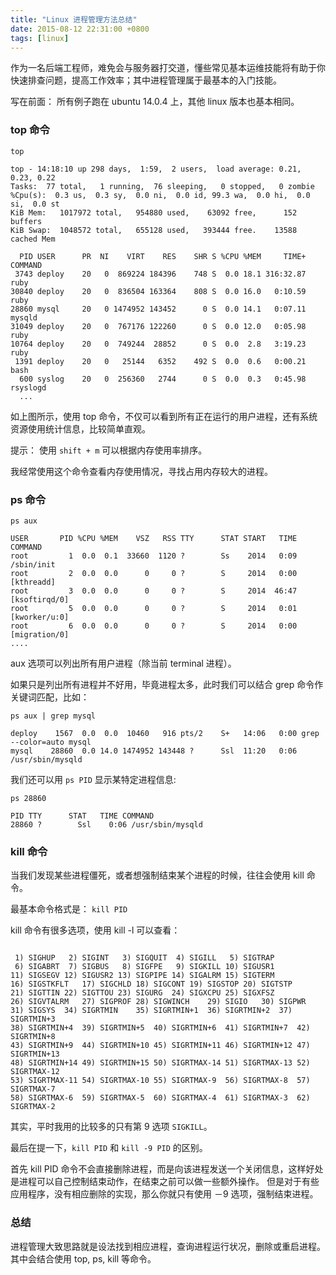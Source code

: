 ```yaml
---
title: "Linux 进程管理方法总结"
date: 2015-08-12 22:31:00 +0800
tags: [linux]
---
```


作为一名后端工程师，难免会与服务器打交道，懂些常见基本运维技能将有助于你快速排查问题，提高工作效率；其中进程管理属于最基本的入门技能。

写在前面： 所有例子跑在 ubuntu 14.0.4 上，其他 linux 版本也基本相同。

### top 命令

```
top
```

```
top - 14:18:10 up 298 days,  1:59,  2 users,  load average: 0.21, 0.23, 0.22
Tasks:  77 total,   1 running,  76 sleeping,   0 stopped,   0 zombie
%Cpu(s):  0.3 us,  0.3 sy,  0.0 ni,  0.0 id, 99.3 wa,  0.0 hi,  0.0 si,  0.0 st
KiB Mem:   1017972 total,   954880 used,    63092 free,      152 buffers
KiB Swap:  1048572 total,   655128 used,   393444 free.    13588 cached Mem

  PID USER      PR  NI    VIRT    RES    SHR S %CPU %MEM     TIME+ COMMAND
 3743 deploy    20   0  869224 184396    748 S  0.0 18.1 316:32.87 ruby
30840 deploy    20   0  836504 163364    808 S  0.0 16.0   0:10.59 ruby
28860 mysql     20   0 1474952 143452      0 S  0.0 14.1   0:07.11 mysqld
31049 deploy    20   0  767176 122260      0 S  0.0 12.0   0:05.98 ruby
10764 deploy    20   0  749244  28852      0 S  0.0  2.8   3:19.23 ruby
 1391 deploy    20   0   25144   6352    492 S  0.0  0.6   0:00.21 bash
  600 syslog    20   0  256360   2744      0 S  0.0  0.3   0:45.98 rsyslogd  
  ...
```


如上图所示，使用 top 命令，不仅可以看到所有正在运行的用户进程，还有系统资源使用统计信息，比较简单直观。

提示： 使用 `shift + m` 可以根据内存使用率排序。

我经常使用这个命令查看内存使用情况，寻找占用内存较大的进程。

### ps 命令

```
ps aux
```

```
USER       PID %CPU %MEM    VSZ   RSS TTY      STAT START   TIME COMMAND
root         1  0.0  0.1  33660  1120 ?        Ss    2014   0:09 /sbin/init
root         2  0.0  0.0      0     0 ?        S     2014   0:00 [kthreadd]
root         3  0.0  0.0      0     0 ?        S     2014  46:47 [ksoftirqd/0]
root         5  0.0  0.0      0     0 ?        S     2014   0:01 [kworker/u:0]
root         6  0.0  0.0      0     0 ?        S     2014   0:00 [migration/0]
....
```

aux 选项可以列出所有用户进程（除当前 terminal 进程）。

如果只是列出所有进程并不好用，毕竟进程太多，此时我们可以结合 grep 命令作关键词匹配，比如：

```
ps aux | grep mysql

deploy    1567  0.0  0.0  10460   916 pts/2    S+   14:06   0:00 grep --color=auto mysql
mysql    28860  0.0 14.0 1474952 143448 ?      Ssl  11:20   0:06 /usr/sbin/mysqld

```

我们还可以用 `ps PID` 显示某特定进程信息:

```
ps 28860

PID TTY      STAT   TIME COMMAND
28860 ?        Ssl    0:06 /usr/sbin/mysqld
```

### kill 命令

当我们发现某些进程僵死，或者想强制结束某个进程的时候，往往会使用 kill 命令。

最基本命令格式是： `kill PID`

kill 命令有很多选项，使用 kill -l 可以查看：

```

 1) SIGHUP	 2) SIGINT	 3) SIGQUIT	 4) SIGILL	 5) SIGTRAP
 6) SIGABRT	 7) SIGBUS	 8) SIGFPE	 9) SIGKILL	10) SIGUSR1
11) SIGSEGV	12) SIGUSR2	13) SIGPIPE	14) SIGALRM	15) SIGTERM
16) SIGSTKFLT	17) SIGCHLD	18) SIGCONT	19) SIGSTOP	20) SIGTSTP
21) SIGTTIN	22) SIGTTOU	23) SIGURG	24) SIGXCPU	25) SIGXFSZ
26) SIGVTALRM	27) SIGPROF	28) SIGWINCH	29) SIGIO	30) SIGPWR
31) SIGSYS	34) SIGRTMIN	35) SIGRTMIN+1	36) SIGRTMIN+2	37) SIGRTMIN+3
38) SIGRTMIN+4	39) SIGRTMIN+5	40) SIGRTMIN+6	41) SIGRTMIN+7	42) SIGRTMIN+8
43) SIGRTMIN+9	44) SIGRTMIN+10	45) SIGRTMIN+11	46) SIGRTMIN+12	47) SIGRTMIN+13
48) SIGRTMIN+14	49) SIGRTMIN+15	50) SIGRTMAX-14	51) SIGRTMAX-13	52) SIGRTMAX-12
53) SIGRTMAX-11	54) SIGRTMAX-10	55) SIGRTMAX-9	56) SIGRTMAX-8	57) SIGRTMAX-7
58) SIGRTMAX-6	59) SIGRTMAX-5	60) SIGRTMAX-4	61) SIGRTMAX-3	62) SIGRTMAX-2

```

其实，平时我用的比较多的只有第 9 选项 `SIGKILL`。

最后在提一下，`kill PID` 和 `kill -9 PID` 的区别。

首先 kill PID 命令不会直接删除进程，而是向该进程发送一个关闭信息，这样好处是进程可以自己控制结束动作，在结束之前可以做一些额外操作。
但是对于有些应用程序，没有相应删除的实现，那么你就只有使用 －9 选项，强制结束进程。

### 总结

进程管理大致思路就是设法找到相应进程，查询进程运行状况，删除或重启进程。其中会结合使用 top, ps, kill 等命令。
